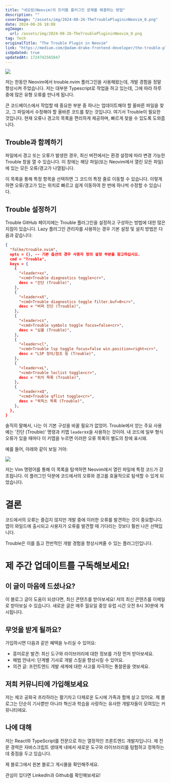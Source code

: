```yaml
---
title: "네오빔(Neovim)의 트러블 플러그인 문제를 해결하는 방법"
description: ""
coverImage: "/assets/img/2024-08-26-TheTroublePlugininNeovim_0.png"
date: 2024-08-26 18:08
ogImage: 
  url: /assets/img/2024-08-26-TheTroublePlugininNeovim_0.png
tag: Tech
originalTitle: "The Trouble Plugin in Neovim"
link: "https://medium.com/@adam-drake-frontend-developer/the-trouble-plugin-in-neovim-70978a360b63"
isUpdated: true
updatedAt: 1724742565847
---
```



<img src="/assets/img/2024-08-26-TheTroublePlugininNeovim_0.png" />

저는 한동안 Neovim에서 trouble.nvim 플러그인을 사용해왔는데, 개발 경험을 정말 향상시켜 주었습니다. 저는 대부분 Typescript로 작업을 하고 있는데, 그에 따라 하루 중에 많은 유형 오류를 만나게 됩니다.

큰 코드베이스에서 작업할 때 중요한 부분 중 하나는 업데이트해야 할 올바른 파일을 찾고, 그 파일에서 수정해야 할 올바른 코드를 찾는 것입니다. 여기서 Trouble이 필요한 것입니다. 현재 오류나 경고의 목록을 편리하게 제공하며, 빠르게 찾을 수 있도록 도와줍니다.

## Trouble과 함께하기

<div class="content-ad"></div>

파일에서 경고 또는 오류가 발생한 경우, 최신 버전에서는 환경 설정에 따라 변경 가능한 Trouble 창을 열 수 있습니다. 이 창에는 해당 파일(또는 Neovim에서 열린 모든 파일)에 있는 모든 오류/경고가 나열됩니다.

이 목록을 통해 특정 항목을 선택하면 그 코드의 특정 줄로 이동할 수 있습니다. 이렇게 하면 오류/경고가 있는 위치로 빠르고 쉽게 이동하여 한 번에 하나씩 수정할 수 있습니다.

## Trouble 설정하기

Trouble GitHub 페이지에는 Trouble 플러그인을 설정하고 구성하는 방법에 대한 많은 지침이 있습니다. Lazy 플러그인 관리자를 사용하는 경우 기본 설정 및 설치 방법은 다음과 같습니다:

<div class="content-ad"></div>

```json
{
  "folke/trouble.nvim",
  opts = {}, -- 기본 옵션의 경우 사용자 정의 설정 부분을 참고하십시오.
  cmd = "Trouble",
  keys = {
    {
      "<leader>xx",
      "<cmd>Trouble diagnostics toggle<cr>",
      desc = "진단 (Trouble)",
    },
    {
      "<leader>xX",
      "<cmd>Trouble diagnostics toggle filter.buf=0<cr>",
      desc = "버퍼 진단 (Trouble)",
    },
    {
      "<leader>cs",
      "<cmd>Trouble symbols toggle focus=false<cr>",
      desc = "심볼 (Trouble)",
    },
    {
      "<leader>cl",
      "<cmd>Trouble lsp toggle focus=false win.position=right<cr>",
      desc = "LSP 정의/참조 등 (Trouble)",
    },
    {
      "<leader>xL",
      "<cmd>Trouble loclist toggle<cr>",
      desc = "위치 목록 (Trouble)",
    },
    {
      "<leader>xQ",
      "<cmd>Trouble qflist toggle<cr>",
      desc = "퀵픽스 목록 (Trouble)",
    },
  },
}
```

솔직히 말해서, 나는 이 기본 구성을 바꿀 필요가 없었어. Trouble에서 얻는 주요 사용 예는 '진단 (Trouble)' 명령과 키맵 `leader`xx을 사용하는 것이야. 내 코드에 일부 형식 오류가 있을 때마다 이 키맵을 누르면 이러한 오류 목록이 별도의 창에 표시돼.

예를 들어, 아래와 같이 보일 거야:

<img src="/assets/img/2024-08-26-TheTroublePlugininNeovim_1.png" />


<div class="content-ad"></div>

저는 Vim 명령어를 통해 이 목록을 탐색하면 Neovim에서 열린 파일에 특정 코드가 강조됩니다. 이 플러그인 덕분에 코드에서의 오류와 경고를 효율적으로 탐색할 수 있게 되었습니다.

# 결론

코드에서의 오류는 즐겁지 않지만 개발 중에 이러한 오류를 발견하는 것이 중요합니다. 앱이 와일드에 출시되고 사용자가 오류를 발견할 때 기다리는 것보다 훨씬 나은 선택입니다.

Trouble은 이를 돕고 전반적인 개발 경험을 향상시켜줄 수 있는 플러그인입니다.

<div class="content-ad"></div>

# 제 주간 업데이트를 구독해보세요!

## 이 글이 마음에 드셨나요?

이 블로그 글이 도움이 되셨다면, 최신 콘텐츠를 받아보세요! 저의 최신 콘텐츠를 이메일로 받아보실 수 있습니다. 새로운 글은 매주 월요일 중앙 유럽 시간 오전 8시 30분에 게시됩니다.

## 무엇을 받게 될까요?

<div class="content-ad"></div>

가입하시면 다음과 같은 혜택을 누리실 수 있어요:

- 흥미로운 발견: 최신 도구와 라이브러리에 대한 정보를 가장 먼저 받아보세요.
- 해법 안내서: 단계별 기사로 개발 스킬을 향상시킬 수 있어요.
- 의견 글: 프런트엔드 개발 세계에 대한 사고를 자극하는 통찰론을 엿보세요.

## 저희 커뮤니티에 가입해보세요

저는 체코 공화국 프라하라는 활기차고 다채로운 도시에 가족과 함께 살고 있어요. 제 블로그는 단순히 기사뿐만 아니라 혁신과 학습을 사랑하는 유사한 개발자들이 모여있는 커뮤니티에요.

<div class="content-ad"></div>

## 나에 대해

저는 React와 TypeScript를 전문으로 하는 열정적인 프론트엔드 개발자입니다. 제 전문 경력은 자바스크립트 생태계 내에서 새로운 도구와 라이브러리를 탐험하고 정복하는 데 중점을 두고 있습니다.

제 블로그에서 원본 블로그 게시물을 확인해주세요.

관심이 있다면 LinkedIn과 Github를 확인해보세요!